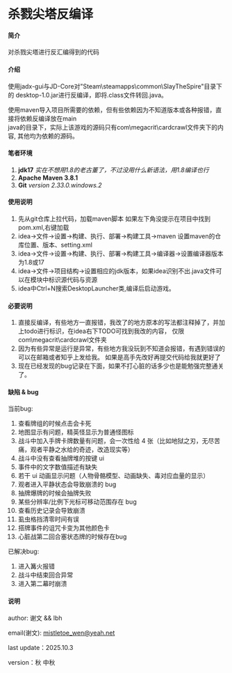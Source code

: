 # 杀戮尖塔反编译

#### 简介
对杀戮尖塔进行反汇编得到的代码

#### 介绍
使用jadx-gui与JD-Core对"Steam\steamapps\common\SlayTheSpire"目录下的
desktop-1.0.jar进行反编译，即将.class文件转回.java。

使用maven导入项目所需要的依赖，但有些依赖因为不知道版本或各种报错，直接将依赖反编译放在main\
java的目录下，实际上该游戏的源码只有com\megacrit\cardcrawl文件夹下的内容,
其他均为依赖的源码。

#### 笔者环境

1.  **jdk17** _实在不想用1.8的老古董了，不过没用什么新语法，用1.8编译也行_
2.  **Apache Maven 3.8.1** 
3.  **Git** _version 2.33.0.windows.2_

#### 使用说明

1. 先从git仓库上拉代码，加载maven脚本 如果左下角没提示在项目中找到pom.xml,右键加载
2. idea->文件->设置->构建、执行、部署->构建工具->maven 设置maven的仓库位置、版本、setting.xml
3. idea->文件->设置->构建、执行、部署->构建工具->编译器->设置编译器版本为1.8或17
4. idea->文件->项目结构->设置相应的jdk版本，如果idea识别不出.java文件可以在模块中标识源代码与资源
5. idea中Ctrl+N搜索DesktopLauncher类,编译后启动游戏。

#### 必要说明
1. 直接反编译，有些地方一直报错，我改了的地方原本的写法都注释掉了，并加上todo进行标识，在idea右下TODO可找到我改的内容，
仅限com\megacrit\cardcrawl文件夹
2. 因为有些异常是运行是异常，有些地方我没玩到不知道会报错，有遇到错误的可以在邮箱或者知乎上发给我。
如果是高手先改好再提交代码给我就更好了
3. 现在已经发现的bug记录在下面，如果不打心脏的话多少也是能勉强完整通关了。

#### 缺陷 & bug 

当前bug:
1. 查看牌组的时候点击会卡死
2. 地图显示有问题，精英怪显示为普通怪图标
3. 战斗中加入手牌卡牌数量有问题，会一次性给 4 张（比如地狱之刃，无尽苦痛，观者平静之水给的奇迹，改造现实等）
4. 战斗中没有查看抽牌堆的按键 ui
5. 事件中的文字数值描述有缺失
6. 若干 ui 动画显示问题（人物骨骼模型、动画缺失、毒对应血量的显示）
7. 观者进入平静状态会导致崩溃的 bug
8. 抽牌爆牌的时候会抽牌失败
9. 某些分辨率/比例下光标可移动范围存在 bug
10. 查看历史记录会导致崩溃
11. 虱虫格挡清零时间有误
12. 搭牌事件的诅咒卡变为其他颜色卡
13. 心脏战第二回合塞状态牌的时候存在bug

已解决bug:
1. 进入篝火报错
2. 战斗中结束回合异常
3. 进入第二幕时崩溃

#### 说明
author: 谢文 && lbh

email(谢文): mistletoe_wen@yeah.net

last update：2025.10.3

version：秋 中秋


